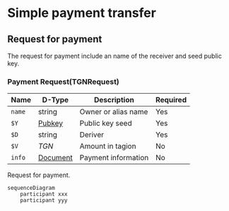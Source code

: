 # Simple payment transfer

## Request for payment
The request for payment include an name of the receiver and seed public key.

### Payment Request(TGNRequest)

| Name        | D-Type       | Description            |  Required |
| ----------- | ------------ | ---------------------- | --------- |
| `name`      | string       | Owner or alias name    |    Yes    |
| `$Y`        | [Pubkey]()   | Public key seed        |    Yes    |
| `$D`        | string       | Deriver                |    Yes    |
| `$V`        | $TGN$        | Amount in tagion       |    No     |
| `info`      | [Document]() | Payment information    |    No     |

Request for payment.

```mermaid
sequenceDiagram
    participant xxx  
    participant yyy  
```
